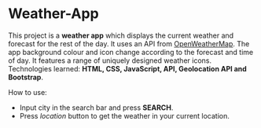 # Weather-App

This project is a **weather app** which displays the current weather and forecast for the rest of the day. It uses an API from [OpenWeatherMap](https://openweathermap.org).
The app background colour and icon change according to the forecast and time of day. It features a range of uniquely designed weather icons.   
Technologies learned: **HTML, CSS, JavaScript, API, Geolocation API and Bootstrap**.  

How to use:
* Input city in the search bar and press **SEARCH**.
* Press _location_ button to get the weather in your current location.
